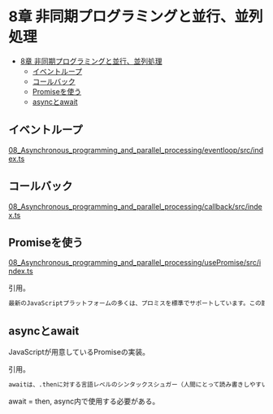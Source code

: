 # 8章 非同期プログラミングと並行、並列処理

- [8章 非同期プログラミングと並行、並列処理](#8章-非同期プログラミングと並行並列処理)
  - [イベントループ](#イベントループ)
  - [コールバック](#コールバック)
  - [Promiseを使う](#promiseを使う)
  - [asyncとawait](#asyncとawait)

## イベントループ

[08_Asynchronous_programming_and_parallel_processing/eventloop/src/index.ts](08_Asynchronous_programming_and_parallel_processing/eventloop/src/index.ts)

## コールバック

[08_Asynchronous_programming_and_parallel_processing/callback/src/index.ts](08_Asynchronous_programming_and_parallel_processing/callback/src/index.ts)

## Promiseを使う

[08_Asynchronous_programming_and_parallel_processing/usePromise/src/index.ts](08_Asynchronous_programming_and_parallel_processing/usePromise/src/index.ts)

引用。

``` txt
最新のJavaScriptプラットフォームの多くは、プロミスを標準でサポートしています。この節では、練習として、部分的な独自のPromiseを実装しますが、現実では、代わりに組み込みの実装または既成の実装を使用すべきです。
```

## asyncとawait

JavaScriptが用意しているPromiseの実装。

引用。

``` txt
awaitは、.thenに対する言語レベルのシンタックスシュガー（人間にとって読み書きしやすいように簡略化された構文）と考えてください。awaitを使ってPromiseを待機する場合は、asyncブロックの中でそれを行う必要があります。また、.catchの代わりに、通常のtry/catchブロックの中にawaitをラップすることもできます。
```

await = then, async内で使用する必要がある。

